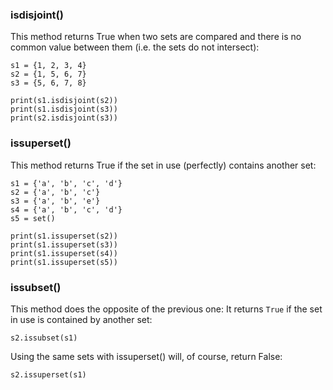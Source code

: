 ### isdisjoint()


This method returns True when two sets are compared and there is no common value between them (i.e. the sets do not intersect):


```
s1 = {1, 2, 3, 4}
s2 = {1, 5, 6, 7}
s3 = {5, 6, 7, 8}

print(s1.isdisjoint(s2))
print(s1.isdisjoint(s3))
print(s2.isdisjoint(s3))
```



### issuperset()


This method returns True if the set in use (perfectly) contains another set:


```
s1 = {'a', 'b', 'c', 'd'}
s2 = {'a', 'b', 'c'}
s3 = {'a', 'b', 'e'}
s4 = {'a', 'b', 'c', 'd'}
s5 = set()

print(s1.issuperset(s2))
print(s1.issuperset(s3))
print(s1.issuperset(s4))
print(s1.issuperset(s5))
```


### issubset()


This method does the opposite of the previous one: It returns `True` if the set in use is contained by another set:


```
s2.issubset(s1)
```



Using the same sets with issuperset() will, of course, return False:


```
s2.issuperset(s1)
```